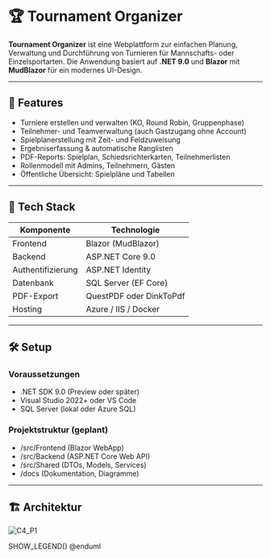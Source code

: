 # 🏆 Tournament Organizer

**Tournament Organizer** ist eine Webplattform zur einfachen Planung, Verwaltung und Durchführung von Turnieren für Mannschafts- oder Einzelsportarten. Die Anwendung basiert auf **.NET 9.0** und **Blazor** mit **MudBlazor** für ein modernes UI-Design.

---

## 🚀 Features

- Turniere erstellen und verwalten (KO, Round Robin, Gruppenphase)
- Teilnehmer- und Teamverwaltung (auch Gastzugang ohne Account)
- Spielplanerstellung mit Zeit- und Feldzuweisung
- Ergebniserfassung & automatische Ranglisten
- PDF-Reports: Spielplan, Schiedsrichterkarten, Teilnehmerlisten
- Rollenmodell mit Admins, Teilnehmern, Gästen
- Öffentliche Übersicht: Spielpläne und Tabellen

---

## 🧱 Tech Stack

| Komponente        | Technologie            |
|-------------------|------------------------|
| Frontend          | Blazor (MudBlazor)     |
| Backend           | ASP.NET Core 9.0       |
| Authentifizierung | ASP.NET Identity       |
| Datenbank         | SQL Server (EF Core)   |
| PDF-Export        | QuestPDF oder DinkToPdf|
| Hosting           | Azure / IIS / Docker   |

---

## 🛠️ Setup

### Voraussetzungen
- .NET SDK 9.0 (Preview oder später)
- Visual Studio 2022+ oder VS Code
- SQL Server (lokal oder Azure SQL)

### Projektstruktur (geplant)
- /src/Frontend  (Blazor WebApp)
- /src/Backend   (ASP.NET Core Web API)
- /src/Shared    (DTOs, Models, Services)
- /docs          (Dokumentation, Diagramme)

---

## 🏗️ Architektur
![C4_P1](https://github.com/user-attachments/assets/5a017239-7a94-44de-bbb9-9b7026c04a75)



SHOW_LEGEND()
@enduml
